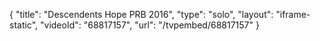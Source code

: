{
    "title": "Descendents Hope PRB 2016",
    "type": "solo",
    "layout": "iframe-static",
    "videoId": "68817157",
    "url": "\/tvpembed\/68817157"
}
